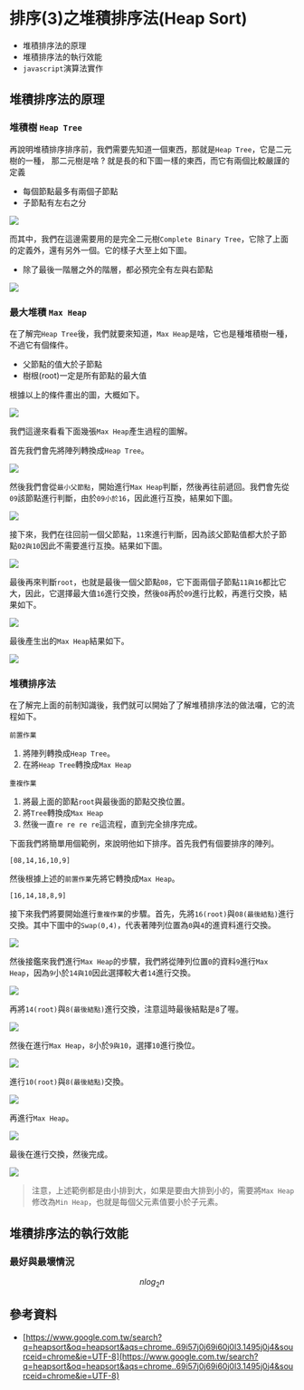 <script type="text/javascript" src="http://cdn.mathjax.org/mathjax/latest/MathJax.js?config=default"></script>

# 排序(3)之堆積排序法(Heap Sort)

* 堆積排序法的原理
* 堆積排序法的執行效能
* `javascript`演算法實作

## 堆積排序法的原理

### 堆積樹 `Heap Tree`

再說明堆積排序排序前，我們需要先知道一個東西，那就是`Heap Tree`，它是二元樹的一種，
那二元樹是啥 ? 就是長的和下圖一樣的東西，而它有兩個比較嚴謹的定義

* 每個節點最多有兩個子節點
* 子節點有左右之分

![](http://yixiang8780.com/outImg/20170127-6.png)

而其中，我們在這邊需要用的是完全二元樹`Complete Binary Tree`，它除了上面的定義外，還有另外一個。它的樣子大至上如下圖。

* 除了最後一階層之外的階層，都必預完全有左與右節點

![](http://yixiang8780.com/outImg/20170127-7.png)

### 最大堆積 `Max Heap`
在了解完`Heap Tree`後，我們就要來知道，`Max Heap`是啥，它也是種堆積樹一種，不過它有個條件。

* 父節點的值大於子節點
* 樹根(root)一定是所有節點的最大值

根據以上的條件畫出的圖，大概如下。

![](http://yixiang8780.com/outImg/20170127-8.png)

我們這邊來看看下面幾張`Max Heap`產生過程的圖解。

首先我們會先將陣列轉換成`Heap Tree`。

![](http://yixiang8780.com/outImg/20170127-1.png)

然後我們會從`最小父節點`，開始進行`Max Heap`判斷，然後再往前遞回。我們會先從`09`該節點進行判斷，由於`09小於16`，因此進行互換，結果如下圖。

![](http://yixiang8780.com/outImg/20170127-2.png)

接下來，我們在往回前一個父節點，`11`來進行判斷，因為該父節點值都大於子節點`02與10`因此不需要進行互換。結果如下圖。

![](http://yixiang8780.com/outImg/20170127-3.png)

最後再來判斷`root`，也就是最後一個父節點`08`，它下面兩個子節點`11與16`都比它大，因此，它選擇最大值`16`進行交換，然後`08`再於`09`進行比較，再進行交換，結果如下。

![](http://yixiang8780.com/outImg/20170127-4.png)

最後產生出的`Max Heap`結果如下。

![](http://yixiang8780.com/outImg/20170127-5.png)

### 堆積排序法 
在了解完上面的前制知識後，我們就可以開始了了解堆積排序法的做法囉，它的流程如下。

`前置作業`

1. 將陣列轉換成`Heap Tree`。
2. 在將`Heap Tree`轉換成`Max Heap`

`重複作業`

1. 將最上面的節點`root`與最後面的節點交換位置。
2. 將`Tree`轉換成`Max Heap`
3. 然後一直`re re re re`這流程，直到完全排序完成。

下面我們將簡單用個範例，來說明他如下排序。首先我們有個要排序的陣列。

```
[08,14,16,10,9]
```
然後根據上述的`前置作業`先將它轉換成`Max Heap`。

```
[16,14,18,8,9]
```

接下來我們將要開始進行`重複作業`的步驟。首先，先將`16(root)`與`08(最後結點)`進行交換。其中下圖中的`Swap(0,4)`，代表著陣列位置為`0`與`4`的進資料進行交換。

![](http://yixiang8780.com/outImg/20170127-9.png)

然後接鑑來我們進行`Max Heap`的步驟，我們將從陣列位置`0`的資料`9`進行`Max Heap`，因為`9`小於`14與10`因此選擇較大者`14`進行交換。

![](http://yixiang8780.com/outImg/20170127-10.png)

再將`14(root)`與`8(最後結點)`進行交換，注意這時最後結點是`8`了喔。

![](http://yixiang8780.com/outImg/20170127-11.png)

然後在進行`Max Heap`，`8`小於`9與10`，選擇`10`進行換位。

![](http://yixiang8780.com/outImg/20170127-12.png)

進行`10(root)`與`8(最後結點)`交換。

![](http://yixiang8780.com/outImg/20170127-13.png)

再進行`Max Heap`。

![](http://yixiang8780.com/outImg/20170127-14.png)

最後在進行交換，然後完成。

![](http://yixiang8780.com/outImg/20170127-15.png)

> 注意，上述範例都是由小排到大，如果是要由大排到小的，需要將`Max Heap`修改為`Min Heap`，也就是每個父元素值要小於子元素。

## 堆積排序法的執行效能

### 最好與最壞情況

$$ nlog_2n$$


## 參考資料
* [https://www.google.com.tw/search?q=heapsort&oq=heapsort&aqs=chrome..69i57j0j69i60j0l3.1495j0j4&sourceid=chrome&ie=UTF-8](https://www.google.com.tw/search?q=heapsort&oq=heapsort&aqs=chrome..69i57j0j69i60j0l3.1495j0j4&sourceid=chrome&ie=UTF-8)
